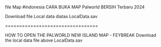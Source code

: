 

file Map 
#indonesia
CARA BUKA MAP Palworld BERSIH Terbaru 2024


Download file Local data diatas
LocalData.sav

=================================

HOW TO OPEN THE PALWORLD NEW ISLAND MAP - FEYBREAK
Download the local data file above
LocalData.sav
